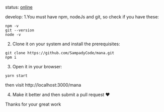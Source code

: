 status: [online](https://sampadycode.github.io/mana/)

develop:
1.You must have npm, nodeJs and git, so check if you have these:
```shell
npm -v
git --version
node -v
```

2. Clone it on your system and install the prerequisites:
```shell
git clone https://github.com/SampadyCode/mana.git
npm i
```

3. Open it in your browser:
```shell
yarn start
```
then visit http://localhost:3000/mana

4. Make it better and then submit a pull request ❤

Thanks for your great work
